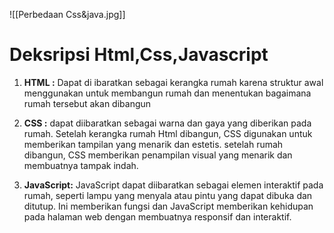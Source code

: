 
![[Perbedaan Css&java.jpg]]
# Deksripsi Html,Css,Javascript


1. **HTML :**
   Dapat di ibaratkan sebagai kerangka rumah karena struktur awal menggunakan untuk membangun rumah dan menentukan bagaimana rumah tersebut akan dibangun
   
2. **CSS :**
   dapat diibaratkan sebagai warna dan gaya yang diberikan pada rumah. Setelah kerangka rumah Html dibangun, CSS digunakan untuk memberikan tampilan yang menarik dan estetis.  setelah rumah dibangun, CSS memberikan penampilan visual yang menarik dan membuatnya tampak indah.

3. **JavaScript:**
   JavaScript dapat diibaratkan sebagai elemen interaktif pada rumah, seperti lampu yang menyala atau pintu yang dapat dibuka dan ditutup. Ini memberikan fungsi dan JavaScript memberikan kehidupan pada halaman web dengan membuatnya responsif dan interaktif.


